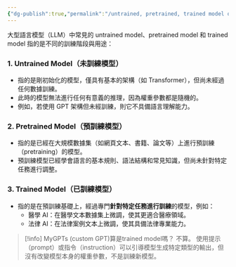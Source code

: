 ```yaml
---
{"dg-publish":true,"permalink":"/untrained, pretrained, trained model of large language model/","title":"untrained, pretrained, trained model of large language model","tags":["chatgpt","LLMAI"],"created":"2025-02-17T10:11","updated":"2025-02-17T10:30"}
---
```



大型語言模型（LLM）中常見的 untrained model、pretrained model 和 trained model 指的是不同的訓練階段與用途：

### 1. Untrained Model（未訓練模型）

- 指的是剛初始化的模型，僅具有基本的架構（如 Transformer），但尚未經過任何數據訓練。
- 此時的模型無法進行任何有意義的推理，因為權重參數都是隨機的。
- 例如，若使用 GPT 架構但未經訓練，則它不具備語言理解能力。

### 2. Pretrained Model（預訓練模型）

- 指的是已經在大規模數據集（如網頁文本、書籍、論文等）上進行預訓練（pretraining）的模型。
- 預訓練模型已經學會語言的基本規則、語法結構和常見知識，但尚未針對特定任務進行調整。

### 3. Trained Model（已訓練模型）

- 指的是在預訓練基礎上，經過專門**針對特定任務進行訓練**的模型，例如：
    - 醫學 AI：在醫學文本數據集上微調，使其更適合醫療領域。
    - 法律 AI：在法律案例文本上微調，使其具備法律專業能力。


> [!info] MyGPTs (custom GPT)算是trained model嗎？
> 不算。
> 使用提示（prompt）或指令（instruction）可以引導模型生成特定類型的輸出，但沒有改變模型本身的權重參數，不是訓練新模型。
